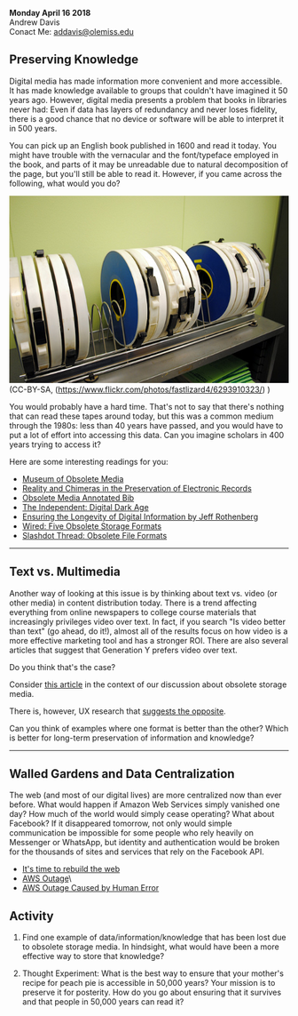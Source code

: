 **Monday April 16 2018**  
Andrew Davis    
Conact Me: [addavis@olemiss.edu](mailto:addavis@olemiss.edu)

## Preserving Knowledge 

Digital media has made information more convenient and more accessible. It has made knowledge available to groups that couldn't have imagined it 50 years ago. However, digital media presents a problem that books in libraries never had: Even if data has layers of redundancy and never loses fidelity, there is a good chance that no device or software will be able to interpret it in 500 years. 

You can pick up an English book published in 1600 and read it today. You might have trouble with the vernacular and the font/typeface employed in the book, and parts of it may be unreadable due to natural decomposition of the page, but you'll still be able to read it. However, if you came across the following, what would you do?

![data tape](assets/tape.jpg)  
(CC-BY-SA, (https://www.flickr.com/photos/fastlizard4/6293910323/) )

You would probably have a hard time. That's not to say that there's nothing that can read these tapes around today, but this was a common medium through the 1980s: less than 40 years have passed, and you would have to put a lot of effort into accessing this data. Can you imagine scholars in 400 years trying to access it? 

Here are some interesting readings for you:

- [Museum of Obsolete Media](http://www.obsoletemedia.org/)
- [Reality and Chimeras in the Preservation of Electronic Records](http://www.dlib.org/dlib/april99/bearman/04bearman.html)
- [Obsolete Media Annotated Bib](http://wiki.slis.wayne.edu/index.php/Obsolete_Media)
- [The Independent: Digital Dark Age](http://www.independent.co.uk/life-style/gadgets-and-tech/news/digital-dark-age-could-leave-historians-with-no-records-of-the-21st-century-10043516.html)
- [Ensuring the Longevity of Digital Information by Jeff Rothenberg](assets/ensuring.pdf)
- [Wired: Five Obsolete Storage Formats](https://www.wired.com/2008/06/five-obsolete-s/)
- [Slashdot Thread: Obsolete File Formats](https://ask.slashdot.org/story/05/08/30/2249225/Examples-of-Obsolete-File-Formats)

---

## Text vs. Multimedia
Another way of looking at this issue is by thinking about text vs. video (or other media) in content distribution today. There is a trend affecting everything from online newspapers to college course materials that increasingly privileges video over text. In fact, if you search "Is video better than text" (go ahead, do it!), almost all of the results focus on how video is a more effective marketing tool and has a stronger ROI. There are also several articles that suggest that Generation Y prefers video over text.

Do you think that's the case? 

Consider [this article](https://simplystatistics.org/2017/06/13/the-future-of-education-is-plain-text/) in the context of our discussion about obsolete storage media. 

There is, however, UX research that [suggests the opposite](http://idratherbewriting.com/2011/07/22/a-few-notes-from-usability-testing-video-tutorials-get-watched-text-gets-skipped/).

Can you think of examples where one format is better than the other? Which is better for long-term preservation of information and knowledge? 

---

## Walled Gardens and Data Centralization
The web (and most of our digital lives) are more centralized now than ever before. What would happen if Amazon Web Services simply vanished one day? How much of the world would simply cease operating? What about Facebook? If it disappeared tomorrow, not only would simple communication be impossible for some people who rely heavily on Messenger or WhatsApp, but identity and authentication would be broken for the thousands of sites and services that rely on the Facebook API.

- [It's time to rebuild the web](https://www.oreilly.com/ideas/its-time-to-rebuild-the-web)
- [AWS Outage](https://techcrunch.com/2017/02/28/amazon-aws-s3-outage-is-breaking-things-for-a-lot-of-websites-and-apps/)\
- [AWS Outage Caused by Human Error](https://www.recode.net/2017/3/2/14792636/amazon-aws-internet-outage-cause-human-error-incorrect-command)


## Activity

1. Find one example of data/information/knowledge that has been lost due to obsolete storage media. In hindsight, what would have been a more effective way to store that knowledge? 

2. Thought Experiment: What is the best way to ensure that your mother's recipe for peach pie is accessible in 50,000 years? Your mission is to preserve it for posterity. How do you go about ensuring that it survives and that people in 50,000 years can read it? 



